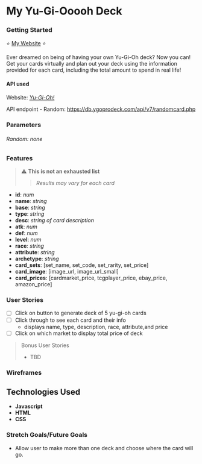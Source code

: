 My Yu-Gi-Ooooh Deck
====================

### Getting Started
:star: [My Website][myWebsite] :star:

Ever dreamed on being of having your own Yu-Gi-Oh deck? Now you can! Get your cards virtually and plan out your deck using the information provided for each card, including the total amount to spend in real life!

#### API used 
Website: _[Yu-Gi-Oh!][apiWebsite]_

API endpoint - Random: https://db.ygoprodeck.com/api/v7/randomcard.php

### Parameters

###### Random: none

### Features
>:warning: **This is not an exhausted list**
>> *Results may vary for each card*
+ **id**: *num*
+ **name**: *string*
+ **base**: *string*
+ **type**: *string*
+ **desc**: *string of card description*
+ **atk**: *num*
+ **def**: *num*
+ **level**: *num*
+ **race**: *string*
+ **attribute**: *string*
+ **archetype**: *string*
+ **card_sets**: [set_name, set_code, set_rarity, set_price]
+ **card_image**: [image_url, image_url_small]
+ **card_prices**: [cardmarket_price, tcgplayer_price, ebay_price, amazon_price]

### User Stories
- [ ] Click on button to generate deck of 5 yu-gi-oh cards
- [ ] Click through to see each card and their info
  - displays name, type, description, race, attribute,and price
- [ ] Click on which market to display total price of deck
> Bonus User Stories
> + TBD

### Wireframes

## Technologies Used
+ **Javascript**
+ **HTML**
+ **CSS**

### Stretch Goals/Future Goals
- Allow user to make more than one deck and choose where the card will go.

[apiWebsite]: https://db.ygoprodeck.com/api-guide/
[myWebsite]: link